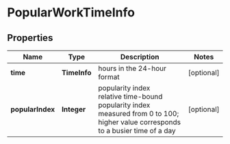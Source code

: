 # PopularWorkTimeInfo


## Properties

| Name | Type | Description | Notes |
|------------ | ------------- | ------------- | -------------|
**time** | **TimeInfo** | hours in the 24-hour format |[optional]|
**popularIndex** | **Integer** | popularity index<br>relative time-bound popularity index measured from 0 to 100;<br>higher value corresponds to a busier time of a day |[optional]|
